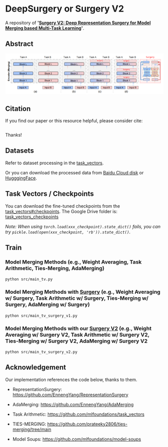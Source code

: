 # DeepSurgery or Surgery V2
A repository of **'[Surgery V2: Deep Representation Surgery for Model Merging based Multi-Task Learning]()'**.


## Abstract
>

<center>
<img src="./deepsurgery.png" alt="DeepSurgery or Surgery V2" width="800"/>
</center>

## Citation
If you find our paper or this resource helpful, please consider cite:
```
```
Thanks!

## Datasets
Refer to dataset processing in the [task_vectors](https://github.com/mlfoundations/task_vectors).

Or you can download the processed data from [Baidu Cloud disk](https://pan.baidu.com/s/1w0Z2UVv3NVmqDhjH8WTOJQ?pwd=kvg6) or [HugggingFace](https://huggingface.co/collections/tanganke/image-classification-datasets-662abda7d75efe6b0e6b43da).


## Task Vectors / Checkpoints

You can download the fine-tuned checkpoints from the [task_vectors#checkpoints](https://github.com/mlfoundations/task_vectors#checkpoints).
The Google Drive folder is: [task_vectors_checkpoints](https://drive.google.com/drive/folders/1u_Tva6x0p6oxu5Eo0ZZsf-520Cc_3MKw)


*Note: When using ```torch.load(xxx_checkpoint).state_dict()``` fails, you can try ```pickle.load(open(xxx_checkpoint, 'rb')).state_dict()```.*


## Train

### Model Merging Methods (e.g., Weight Averaging, Task Arithmetic, Ties-Merging, AdaMerging)
```
python src/main_tv.py
```

### Model Merging Methods with [Surgery](https://github.com/EnnengYang/DeepSurgery) (e.g., Weight Averaging w/ Surgery, Task Arithmetic w/ Surgery, Ties-Merging w/ Surgery, AdaMerging w/ Surgery)

```
python src/main_tv_surgery_v1.py
```

### Model Merging Methods with our [Surgery V2]() (e.g., Weight Averaging w/ Surgery V2, Task Arithmetic w/ Surgery V2, Ties-Merging w/ Surgery V2, AdaMerging w/ Surgery V2
```
python src/main_tv_surgery_v2.py
```

## Acknowledgement
Our implementation references the code below, thanks to them.

- RepresentationSurgery: https://github.com/EnnengYang/RepresentationSurgery

- AdaMerging: https://github.com/EnnengYang/AdaMerging

- Task Arithmetic: https://github.com/mlfoundations/task_vectors

- TIES-MERGING: https://github.com/prateeky2806/ties-merging/tree/main

- Model Soups: https://github.com/mlfoundations/model-soups
